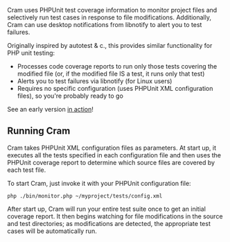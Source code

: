 Cram uses PHPUnit test coverage information to monitor project files and selectively run test cases in response to
file modifications. Additionally, Cram can use desktop notifications from libnotify to alert you to test failures.

Originally inspired by autotest & c., this provides similar functionality for PHP unit testing:

* Processes code coverage reports to run only those tests covering the modified file (or, if the modified file IS a test, it runs only that test)
* Alerts you to test failures via libnotify (for Linux users)
* Requires no specific configuration (uses PHPUnit XML configuration files), so you're probably ready to go

See an early version [in action](http://www.youtube.com/watch?v=Aq1T1Qm6ZI4)!

Running Cram
--------------------

Cram takes PHPUnit XML configuration files as parameters. At start up, it executes all the tests specified
in each configuration file and then uses the PHPUnit coverage report to determine which source files are
covered by each test file.

To start Cram, just invoke it with your PHPUnit configuration file:

	php ./bin/monitor.php ~/myproject/tests/config.xml

After start up, Cram will run your entire test suite once to get an initial coverage report. It then begins watching
for file modifications in the source and test directories; as modifications are detected, the appropriate test cases
will be automatically run.